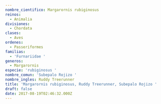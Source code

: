 ```yaml
---
nombre_cientifico: Margarornis rubiginosus
reinos:
  - Animalia
divisiones:
  - Chordata
clases:
  - Aves
ordenes:
  - Passeriformes
familias:
  - 'Furnariidae '
generos:
  - Margarornis
especie: 'rubiginosus '
nombre_comun: 'Subepalo Rojizo '
nombre_ingles: Ruddy Treerunner
title: 'Margarornis rubiginosus, Ruddy Treerunner, Subepalo Rojizo '
draft: false
date: 2017-08-19T02:46:32.000Z
---
```


